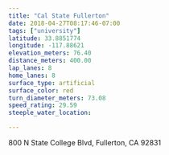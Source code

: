 ```yaml
---
title: "Cal State Fullerton"
date: 2018-04-27T08:17:46-07:00
tags: ["university"]
latitude: 33.8851774
longitude: -117.88621
elevation_meters: 76.40
distance_meters: 400.00
lap_lanes: 8
home_lanes: 8
surface_type: artificial
surface_color: red
turn_diameter_meters: 73.08
speed_rating: 29.59
steeple_water_location:

---
```

800 N State College Blvd, Fullerton, CA 92831
<!--more-->
